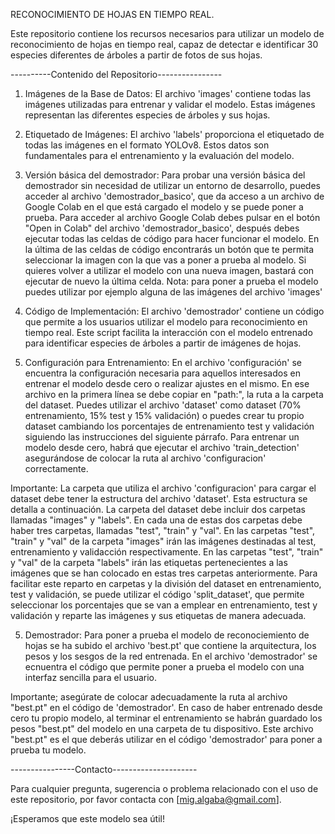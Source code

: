 RECONOCIMIENTO DE HOJAS EN TIEMPO REAL.

Este repositorio contiene los recursos necesarios para utilizar un modelo de reconocimiento de hojas en tiempo real, capaz de detectar e identificar 30 especies diferentes de árboles a partir de fotos de sus hojas.

----------Contenido del Repositorio----------------


1.  Imágenes de la Base de Datos:
El archivo 'images' contiene todas las imágenes utilizadas para entrenar y validar el modelo. Estas imágenes representan las diferentes especies de árboles y sus hojas.

2.  Etiquetado de Imágenes:
El archivo 'labels' proporciona el etiquetado de todas las imágenes en el formato YOLOv8. Estos datos son fundamentales para el entrenamiento y la evaluación del modelo.

3.  Versión básica del demostrador:
Para probar una versión básica del demostrador sin necesidad de utilizar un entorno de desarrollo, puedes acceder al archivo 'demostrador_basico', que da acceso a un archivo de Google Colab en el que está cargado el modelo y se puede poner a prueba. Para acceder al archivo Google Colab debes pulsar en el botón "Open in Colab" del archivo 'demostrador_basico', después debes ejecutar todas las celdas de código para hacer funcionar el modelo. En la última de las celdas de código encontrarás un botón que te permita seleccionar la imagen con la que vas a poner a prueba al modelo. Si quieres volver a utilizar el modelo con una nueva imagen, bastará con ejecutar de nuevo la última celda.
Nota: para poner a prueba el modelo puedes utilizar por ejemplo alguna de las imágenes del archivo 'images'

4.  Código de Implementación:
El archivo 'demostrador' contiene un código que permite a los usuarios utilizar el modelo para reconocimiento en tiempo real. Este script facilita la interacción con el modelo entrenado para identificar especies de árboles a partir de imágenes de hojas.

5.  Configuración para Entrenamiento:
En el archivo 'configuración' se encuentra la configuración necesaria para aquellos interesados en entrenar el modelo desde cero o realizar ajustes en el mismo. En ese archivo en la primera línea se debe copiar en "path:", la ruta a la carpeta del dataset. Puedes utilizar el archivo 'dataset' como dataset (70% entrenamiento, 15% test y 15% validación) o puedes crear tu propio dataset cambiando los porcentajes de entrenamiento test y validación siguiendo las instrucciones del siguiente párrafo. Para entrenar un modelo desde cero, habrá que ejecutar el archivo 'train_detection' asegurándose de colocar la ruta al archivo 'configuracion' correctamente.

Importante: La carpeta que utiliza el archivo 'configuracion' para cargar el dataset debe tener la estructura del archivo 'dataset'. Esta estructura se detalla a continuación. La carpeta del dataset debe incluir dos carpetas llamadas "images" y "labels". En cada una de estas dos carpetas debe haber tres carpetas, llamadas "test", "train" y "val". En las carpetas "test", "train" y "val" de la carpeta "images" irán las imágenes destinadas al test, entrenamiento y validacción respectivamente. En las carpetas "test", "train" y "val" de la carpeta "labels" irán las etiquetas pertenecientes a las imágenes que se han colocado en estas tres carpetas anteriormente. Para facilitar este reparto en carpetas y la división del dataset en entrenamiento, test y validación, se puede utilizar el código 'split_dataset', que permite seleccionar los porcentajes que se van a emplear en entrenamiento, test y validación y reparte las imágenes y sus etiquetas de manera adecuada.

5.  Demostrador:
Para poner a prueba el modelo de reconociemiento de hojas se ha subido el archivo 'best.pt' que contiene la arquitectura, los pesos y los sesgos de la red entrenada. En el archivo 'demostrador' se ecnuentra el código que permite poner a prueba el modelo con una interfaz sencilla para el usuario. 

Importante; asegúrate de colocar adecuadamente la ruta al archivo "best.pt" en el código de 'demostrador'.
En caso de haber entrenado desde cero tu propio modelo, al terminar el entrenamiento se habrán guardado los pesos "best.pt" del modelo en una carpeta de tu dispositivo. Este archivo "best.pt" es el que deberás utilizar en el código 'demostrador' para poner a prueba tu modelo.


----------------Contacto---------------------

Para cualquier pregunta, sugerencia o problema relacionado con el uso de este repositorio, por favor contacta con [mig.algaba@gmail.com].

¡Esperamos que este modelo sea útil!
